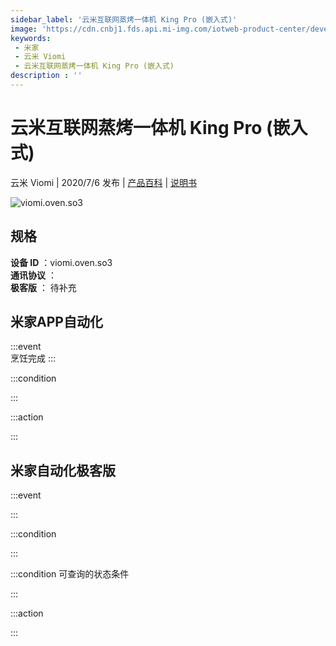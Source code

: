 ```yaml
---
sidebar_label: '云米互联网蒸烤一体机 King Pro (嵌入式)'
image: 'https://cdn.cnbj1.fds.api.mi-img.com/iotweb-product-center/developer_1588658269284JfLKAQsK.png?GalaxyAccessKeyId=AKVGLQWBOVIRQ3XLEW&Expires=9223372036854775807&Signature=mpRk+epifHu7oTcy3J40mD6CtB8='
keywords: 
 - 米家
 - 云米 Viomi
 - 云米互联网蒸烤一体机 King Pro (嵌入式)
description : ''
---
```

# 云米互联网蒸烤一体机 King Pro (嵌入式)

云米 Viomi | 2020/7/6 发布 | [产品百科](https://home.mi.com/webapp/content/baike/product/index.html?model=viomi.oven.so3/) | [说明书](https://home.mi.com/views/introduction.html?model=viomi.oven.so3&region=cn)

![viomi.oven.so3](https://cdn.cnbj1.fds.api.mi-img.com/iotweb-product-center/developer_1588658269284JfLKAQsK.png?GalaxyAccessKeyId=AKVGLQWBOVIRQ3XLEW&Expires=9223372036854775807&Signature=mpRk+epifHu7oTcy3J40mD6CtB8=)

## 规格  
> 
**设备 ID** ：viomi.oven.so3  
**通讯协议** ：  
**极客版**  ： 待补充 


## 米家APP自动化  

:::event  
烹饪完成
:::

:::condition  

:::

:::action   

:::

## 米家自动化极客版  

:::event  

:::

:::condition  

:::

:::condition 可查询的状态条件  

:::

:::action  

:::

        
